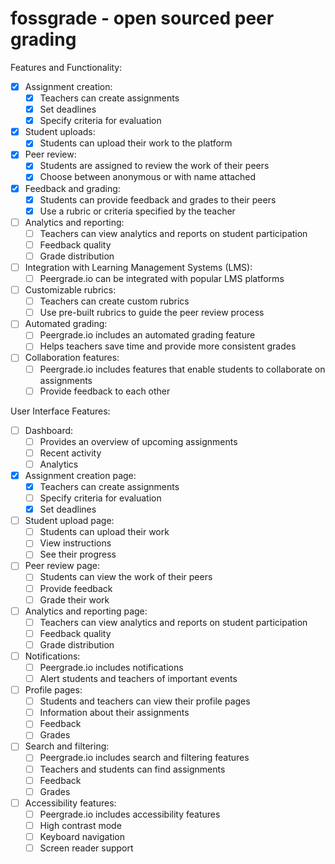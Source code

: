 # fossgrade - open sourced peer grading

Features and Functionality:

- [x] Assignment creation:
  - [x] Teachers can create assignments
  - [x] Set deadlines
  - [x] Specify criteria for evaluation
- [x] Student uploads:
  - [x] Students can upload their work to the platform
- [x] Peer review:
  - [x] Students are assigned to review the work of their peers
  - [x] Choose between anonymous or with name attached
- [x] Feedback and grading:
  - [x] Students can provide feedback and grades to their peers
  - [x] Use a rubric or criteria specified by the teacher
- [ ] Analytics and reporting:
  - [ ] Teachers can view analytics and reports on student participation
  - [ ] Feedback quality
  - [ ] Grade distribution
- [ ] Integration with Learning Management Systems (LMS):
  - [ ] Peergrade.io can be integrated with popular LMS platforms
- [ ] Customizable rubrics:
  - [ ] Teachers can create custom rubrics
  - [ ] Use pre-built rubrics to guide the peer review process
- [ ] Automated grading:
  - [ ] Peergrade.io includes an automated grading feature
  - [ ] Helps teachers save time and provide more consistent grades
- [ ] Collaboration features:
  - [ ] Peergrade.io includes features that enable students to collaborate on assignments
  - [ ] Provide feedback to each other

User Interface Features:

- [ ] Dashboard:
  - [ ] Provides an overview of upcoming assignments
  - [ ] Recent activity
  - [ ] Analytics
- [x] Assignment creation page:
  - [x] Teachers can create assignments
  - [ ] Specify criteria for evaluation
  - [x] Set deadlines
- [ ] Student upload page:
  - [ ] Students can upload their work
  - [ ] View instructions
  - [ ] See their progress
- [ ] Peer review page:
  - [ ] Students can view the work of their peers
  - [ ] Provide feedback
  - [ ] Grade their work
- [ ] Analytics and reporting page:
  - [ ] Teachers can view analytics and reports on student participation
  - [ ] Feedback quality
  - [ ] Grade distribution
- [ ] Notifications:
  - [ ] Peergrade.io includes notifications
  - [ ] Alert students and teachers of important events
- [ ] Profile pages:
  - [ ] Students and teachers can view their profile pages
  - [ ] Information about their assignments
  - [ ] Feedback
  - [ ] Grades
- [ ] Search and filtering:
  - [ ] Peergrade.io includes search and filtering features
  - [ ] Teachers and students can find assignments
  - [ ] Feedback
  - [ ] Grades
- [ ] Accessibility features:
  - [ ] Peergrade.io includes accessibility features
  - [ ] High contrast mode
  - [ ] Keyboard navigation
  - [ ] Screen reader support
